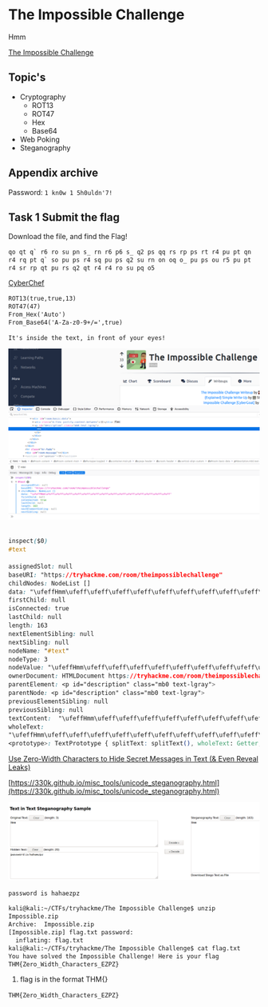 # The Impossible Challenge

‌‌Hmm‌‌‌‌‍

[The Impossible Challenge](https://tryhackme.com/room/theimpossiblechallenge)

## Topic's

- Cryptography
  - ROT13
  - ROT47
  - Hex
  - Base64
- Web Poking
- Steganography

## Appendix archive

Password: `1 kn0w 1 5h0uldn'7!`

## Task 1 Submit the flag

Download the file, and find the Flag!

```
qo qt q` r6 ro su pn s_ rn r6 p6 s_ q2 ps qq rs rp ps rt r4 pu pt qn r4 rq pt q` so pu ps r4 sq pu ps q2 su rn on oq o_ pu ps ou r5 pu pt r4 sr rp qt pu rs q2 qt r4 r4 ro su pq o5
```

[CyberChef](<https://gchq.github.io/CyberChef/#recipe=ROT13(true,true,13)ROT47(47)From_Hex('Auto')From_Base64('A-Za-z0-9%2B/%3D',true)&input=cW8gcXQgcWAgcjYgcm8gc3UgcG4gc18gcm4gcjYgcDYgc18gcTIgcHMgcXEgcnMgcnAgcHMgcnQgcjQgcHUgcHQgcW4gcjQgcnEgcHQgcWAgc28gcHUgcHMgcjQgc3EgcHUgcHMgcTIgc3Ugcm4gb24gb3Egb18gcHUgcHMgb3UgcjUgcHUgcHQgcjQgc3IgcnAgcXQgcHUgcnMgcTIgcXQgcjQgcjQgcm8gc3UgcHEgbzU>)

```
ROT13(true,true,13)
ROT47(47)
From_Hex('Auto')
From_Base64('A-Za-z0-9+/=',true)
```

`It's inside the text, in front of your eyes!`

![](./2020-10-13_13-01.png)

```css

inspect($0)
#text
​
assignedSlot: null
baseURI: "https://tryhackme.com/room/theimpossiblechallenge"
childNodes: NodeList []
data: "‌‌‌‌‍\ufeff‌‌Hmm‌‌‌‌‍‬‌‍‌‌‌‌‍\ufeff‌\ufeff‌‌‌‌‍\ufeff‌\ufeff‌‌‌‌‍\ufeff‍\ufeff‌‌‌‌‍‬\ufeff\ufeff‌‌‌‌‍\ufeff‌‬‌‌‌‌‍‬‍‌‌‌‌‌‌‬‌‌‌‌‌‌‍‬‬‍‌‌‌‌‍\ufeff‌\ufeff‌‌‌‌‌‌‌‍‬‬‌‌‌‌‌‍‬‌‍‌‌‌‌‍‬‬‌‌‌‌‌‍‬‌‍‌‌‌‌‍‬‍‍‌‌‌‌‍\ufeff‬‬‌‌‌‌‍\ufeff‌‌‌‌‌‌‍\ufeff‬‬"
firstChild: null
isConnected: true
lastChild: null
length: 163
nextElementSibling: null
nextSibling: null
nodeName: "#text"
nodeType: 3
nodeValue: "‌‌‌‌‍\ufeff‌‌Hmm‌‌‌‌‍‬‌‍‌‌‌‌‍\ufeff‌\ufeff‌‌‌‌‍\ufeff‌\ufeff‌‌‌‌‍\ufeff‍\ufeff‌‌‌‌‍‬\ufeff\ufeff‌‌‌‌‍\ufeff‌‬‌‌‌‌‍‬‍‌‌‌‌‌‌‬‌‌‌‌‌‌‍‬‬‍‌‌‌‌‍\ufeff‌\ufeff‌‌‬‌‌‌‌‌‌‍‬‬‌‌‌‌‌‍‬‌‍‌‌‌‌‍‬‬‌‌‌‌‌‍‬‌‍‌‌‌‌‍‬‍‍‌‌‌‌‍\ufeff‬‬‌‌‌‌‍\ufeff‌‌‌‌‌‌‍\ufeff‬‬"
ownerDocument: HTMLDocument https://tryhackme.com/room/theimpossiblechallenge
parentElement: <p id="description" class="mb0 text-lgray">​
parentNode: <p id="description" class="mb0 text-lgray">
previousElementSibling: null
previousSibling: null
textContent:  "‌‌‌‌‍\ufeff‌‌Hmm‌‌‌‌‍‬‌‍‌‌‌‌‍\ufeff‌\ufeff‌‌‌‌‍\ufeff‌\ufeff‌‌‌‌‍\ufeff‍\ufeff‌‌‌‌‍‬\ufeff\ufeff‌‌‌‌‍\ufeff‌‬‌‌‌‌‍‬‍‌‌‌‌‌‌‬‌‌‌‌‌‌‍‬‬‍‌‌‌‌‍\ufeff‌\ufeff‌‌‌‌‌‬‌‌‌‌‌‌‍‬‬‌‌‌‌‌‍‬‌‍‌‌‌‌‍‬‬‌‌‌‌‌‍‬‌‍‌‌‌‌‍‬‍‍‌‌‌‌‍\ufeff‬‬‌‌‌‌‍\ufeff‌‌‌‌‌‌‍\ufeff‬‬"
wholeText:
"‌‌‌‌‍\ufeff‌‌Hmm‌‌‌‌‍‬‌‍‌‌‌‌‍\ufeff‌\ufeff‌‌‌‌‍\ufeff‌\ufeff‌‌‌‌‍\ufeff‍\ufeff‌‌‌‌‍‬\ufeff\ufeff‌‌‌‌‍\ufeff‌‬‌‌‌‌‍‬‍‌‌‌‌‌‌‬‌‌‌‌‌‌‍‬‬‍‌‌‌‌‍\ufeff‌\ufeff‌‌‌‌‌‬‌‌‌‌‌‌‍‬‬‌‌‌‌‌‍‬‌‍‌‌‌‌‍‬‬‌‌‌‌‌‍‬‌‍‌‌‌‌‍‬‍‍‌‌‌‌‍\ufeff‬‬‌‌‌‌‍\ufeff‌‌‌‌‌‌‍\ufeff‬‬"​
<prototype>: TextPrototype { splitText: splitText(), wholeText: Getter, assignedSlot: Getter, … }
```

[Use Zero-Width Characters to Hide Secret Messages in Text (& Even Reveal Leaks)](https://null-byte.wonderhowto.com/how-to/use-zero-width-characters-hide-secret-messages-text-even-reveal-leaks-0198692/)

[https://330k.github.io/misc_tools/unicode_steganography.html](https://330k.github.io/misc_tools/unicode_steganography.html)

![](./2020-10-13_13-07.png)

`password is hahaezpz`

```
kali@kali:~/CTFs/tryhackme/The Impossible Challenge$ unzip Impossible.zip
Archive:  Impossible.zip
[Impossible.zip] flag.txt password:
  inflating: flag.txt
kali@kali:~/CTFs/tryhackme/The Impossible Challenge$ cat flag.txt
You have solved the Impossible Challenge! Here is your flag THM{Zero_Width_Characters_EZPZ}
```

1. flag is in the format THM{}

`THM{Zero_Width_Characters_EZPZ}`
